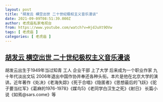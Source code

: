 ```yaml
---
layout: post
title: "胡发云 横空出世 二十世纪极权主义音乐漫谈"
date: 2021-09-09T08:51:39.000Z
author: 老虎庙私家电视台
from: https://www.youtube.com/watch?v=HjdJuXt9OVw
tags: [ 老虎庙 ]
categories: [ 老虎庙 ]
---
```

<!--1631177499000-->
[胡发云 横空出世 二十世纪极权主义音乐漫谈](https://www.youtube.com/watch?v=HjdJuXt9OVw)
------

<div>
胡发云出生于1949年当过知青 工人 企业干部 上了大学 后来成为一个职业作家 九十年代淡出文坛 2006年退出中国作协并奉还各种头衔。本片是他在北京大学的演讲。近年著作《处决》《老海失踪》《死于合唱》《隐匿者》《思想最后的飞跃》《驼子要当红军》《葛麻的1976-1978》《媒鸟5》《老同学白汉生之死》《射日》 长篇小说《如焉@sars.come》等
</div>
